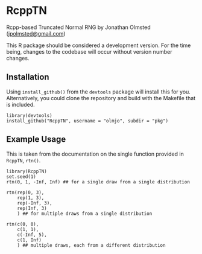 # RcppTN

Rcpp-based Truncated Normal RNG by Jonathan Olmsted (jpolmsted@gmail.com)

This R package should be considered a development version. For the time being,
changes to the codebase will occur without version number changes.

## Installation

Using `install_github()` from the `devtools` package will install this for
you. Alternatively, you could clone the repository and build with the Makefile
that is included.

```
library(devtools)
install_github("RcppTN", username = "olmjo", subdir = "pkg")
```

## Example Usage

This is taken from the documentation on the single function provided in `RcppTN`, `rtn()`.

```
library(RcppTN)
set.seed(1)
rtn(0, 1, -Inf, Inf) ## for a single draw from a single distribution

rtn(rep(0, 3),
    rep(1, 3),
    rep(-Inf, 3),
    rep(Inf, 3)
    ) ## for multiple draws from a single distribution

rtn(c(0, 0),
    c(1, 1),
    c(-Inf, 5),
    c(1, Inf)
    ) ## multiple draws, each from a different distribution
```

